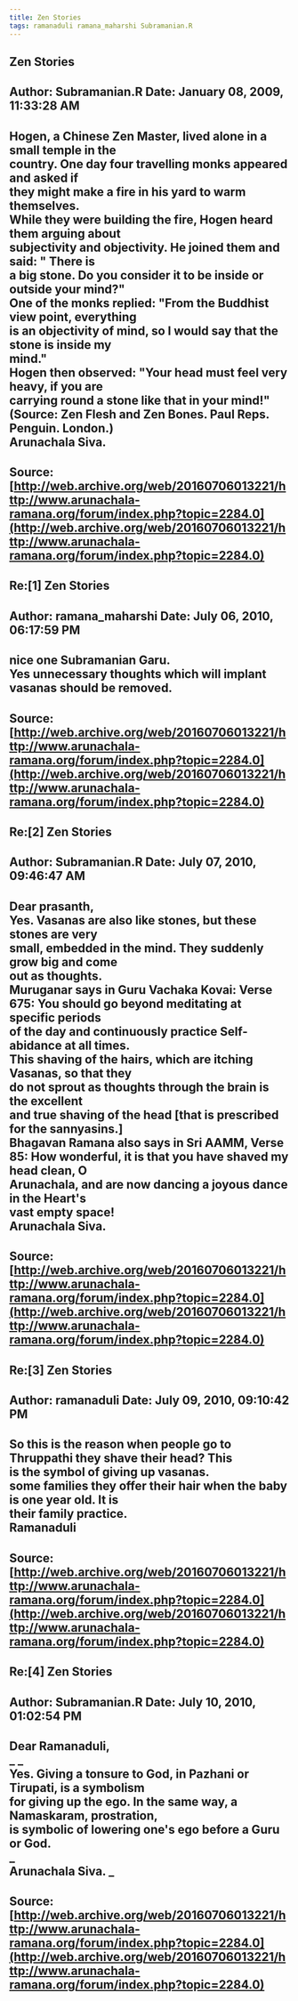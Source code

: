 ```yaml
--- 
title: Zen Stories   
tags: ramanaduli ramana_maharshi Subramanian.R  
---  
```

## Zen Stories  
Author: Subramanian.R       Date: January 08, 2009, 11:33:28 AM  
---  
Hogen, a Chinese Zen Master, lived alone in a small temple in the   
country. One day four travelling monks appeared and asked if   
they might make a fire in his yard to warm themselves.   
While they were building the fire, Hogen heard them arguing about   
subjectivity and objectivity. He joined them and said: " There is   
a big stone. Do you consider it to be inside or outside your mind?"   
One of the monks replied: "From the Buddhist view point, everything   
is an objectivity of mind, so I would say that the stone is inside my   
mind."   
Hogen then observed: "Your head must feel very heavy, if you are   
carrying round a stone like that in your mind!"   
(Source: Zen Flesh and Zen Bones. Paul Reps. Penguin. London.)   
Arunachala Siva.
 ---  
Source:[http://web.archive.org/web/20160706013221/http://www.arunachala-ramana.org/forum/index.php?topic=2284.0](http://web.archive.org/web/20160706013221/http://www.arunachala-ramana.org/forum/index.php?topic=2284.0)   
---  

## Re:[1] Zen Stories  
Author: ramana_maharshi     Date: July 06, 2010, 06:17:59 PM  
---  
nice one Subramanian Garu.   
Yes unnecessary thoughts which will implant vasanas should be removed.
 ---  
Source:[http://web.archive.org/web/20160706013221/http://www.arunachala-ramana.org/forum/index.php?topic=2284.0](http://web.archive.org/web/20160706013221/http://www.arunachala-ramana.org/forum/index.php?topic=2284.0)   
---  

## Re:[2] Zen Stories  
Author: Subramanian.R       Date: July 07, 2010, 09:46:47 AM  
---  
Dear prasanth,   
Yes. Vasanas are also like stones, but these stones are very   
small, embedded in the mind. They suddenly grow big and come   
out as thoughts.   
Muruganar says in Guru Vachaka Kovai: Verse 675: You should go beyond meditating at specific periods   
of the day and continuously practice Self-abidance at all times.   
This shaving of the hairs, which are itching Vasanas, so that they   
do not sprout as thoughts through the brain is the excellent   
and true shaving of the head [that is prescribed for the sannyasins.]   
Bhagavan Ramana also says in Sri AAMM, Verse 85: **How wonderful, it is that you have shaved my head clean, O   
Arunachala, and are now dancing a joyous dance in the Heart's   
vast empty space!**   
Arunachala Siva.
 ---  
Source:[http://web.archive.org/web/20160706013221/http://www.arunachala-ramana.org/forum/index.php?topic=2284.0](http://web.archive.org/web/20160706013221/http://www.arunachala-ramana.org/forum/index.php?topic=2284.0)   
---  

## Re:[3] Zen Stories  
Author: ramanaduli          Date: July 09, 2010, 09:10:42 PM  
---  
So this is the reason when people go to Thruppathi they shave their head? This  
is the symbol of giving up vasanas.   
 some families they offer their hair when the baby is one year old. It is  
their family practice.   
Ramanaduli
 ---  
Source:[http://web.archive.org/web/20160706013221/http://www.arunachala-ramana.org/forum/index.php?topic=2284.0](http://web.archive.org/web/20160706013221/http://www.arunachala-ramana.org/forum/index.php?topic=2284.0)   
---  

## Re:[4] Zen Stories  
Author: Subramanian.R       Date: July 10, 2010, 01:02:54 PM  
---  
Dear Ramanaduli,   
 _ _   
Yes. Giving a tonsure to God, in Pazhani or Tirupati, is a symbolism   
for giving up the ego. In the same way, a Namaskaram, prostration,   
is symbolic of lowering one's ego before a Guru or God.   
_   
Arunachala Siva. _
 ---  
Source:[http://web.archive.org/web/20160706013221/http://www.arunachala-ramana.org/forum/index.php?topic=2284.0](http://web.archive.org/web/20160706013221/http://www.arunachala-ramana.org/forum/index.php?topic=2284.0)   
---  

